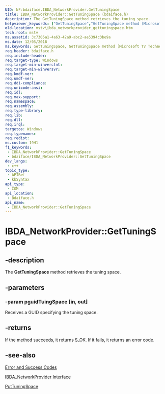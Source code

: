 ```yaml
---
UID: NF:bdaiface.IBDA_NetworkProvider.GetTuningSpace
title: IBDA_NetworkProvider::GetTuningSpace (bdaiface.h)
description: The GetTuningSpace method retrieves the tuning space.
helpviewer_keywords: ["GetTuningSpace","GetTuningSpace method [Microsoft TV Technologies]","GetTuningSpace method [Microsoft TV Technologies]","IBDA_NetworkProvider interface","IBDA_NetworkProvider interface [Microsoft TV Technologies]","GetTuningSpace method","IBDA_NetworkProvider.GetTuningSpace","IBDA_NetworkProvider::GetTuningSpace","IBDA_NetworkProviderGetTuningSpace","bdaiface/IBDA_NetworkProvider::GetTuningSpace","mstv.ibda_networkprovider_gettuningspace"]
old-location: mstv\ibda_networkprovider_gettuningspace.htm
tech.root: mstv
ms.assetid: 3c7305a1-4a63-42a9-abc2-ae5394c3be9a
ms.date: 12/05/2018
ms.keywords: GetTuningSpace, GetTuningSpace method [Microsoft TV Technologies], GetTuningSpace method [Microsoft TV Technologies],IBDA_NetworkProvider interface, IBDA_NetworkProvider interface [Microsoft TV Technologies],GetTuningSpace method, IBDA_NetworkProvider.GetTuningSpace, IBDA_NetworkProvider::GetTuningSpace, IBDA_NetworkProviderGetTuningSpace, bdaiface/IBDA_NetworkProvider::GetTuningSpace, mstv.ibda_networkprovider_gettuningspace
req.header: bdaiface.h
req.include-header: 
req.target-type: Windows
req.target-min-winverclnt: 
req.target-min-winversvr: 
req.kmdf-ver: 
req.umdf-ver: 
req.ddi-compliance: 
req.unicode-ansi: 
req.idl: 
req.max-support: 
req.namespace: 
req.assembly: 
req.type-library: 
req.lib: 
req.dll: 
req.irql: 
targetos: Windows
req.typenames: 
req.redist: 
ms.custom: 19H1
f1_keywords:
 - IBDA_NetworkProvider::GetTuningSpace
 - bdaiface/IBDA_NetworkProvider::GetTuningSpace
dev_langs:
 - c++
topic_type:
 - APIRef
 - kbSyntax
api_type:
 - COM
api_location:
 - Bdaiface.h
api_name:
 - IBDA_NetworkProvider::GetTuningSpace
---
```


# IBDA_NetworkProvider::GetTuningSpace


## -description

The <b>GetTuningSpace</b> method retrieves the tuning space.

## -parameters

### -param pguidTuingSpace [in, out]

Receives a GUID specifying the tuning space.

## -returns

If the method succeeds, it returns S_OK. If it fails, it returns an error code.

## -see-also

<a href="/windows/desktop/DirectShow/error-and-success-codes">Error and Success Codes</a>



<a href="/windows/desktop/api/bdaiface/nn-bdaiface-ibda_networkprovider">IBDA_NetworkProvider Interface</a>



<a href="/windows/desktop/api/bdaiface/nf-bdaiface-ibda_networkprovider-puttuningspace">PutTuningSpace</a>


